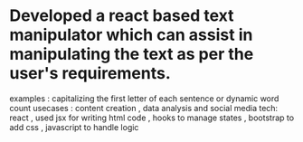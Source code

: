 # Developed a react based text manipulator which can assist in manipulating the text as per the user's requirements.
examples : capitalizing the first letter of each sentence or dynamic word count
usecases : content creation , data analysis and social media
tech: react , used jsx for writing html code , hooks to manage states , bootstrap to add css , javascript to handle logic
